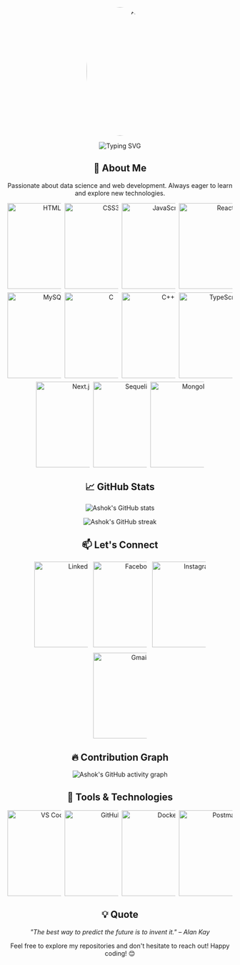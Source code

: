 <!-- Profile Photo -->
<p align="center">
  <img src="https://github.com/stha07ashok/my-photo/raw/main/IMG_5669.jpeg" alt="Ashok Shrestha" style="border-radius: 50%; max-width: 150px; width: 30vw; height: auto;" />
</p>

<!-- Animated Header -->
<p align="center">
  <img src="https://readme-typing-svg.herokuapp.com?font=Fira+Code&size=30&pause=1000&color=2E86AB&center=true&vCenter=true&width=600&lines=Hello%2C+I'm+Ashok+Shrestha!;A+Passionate+Learner+%F0%9F%92%AA;Data+Science+Enthusiast+%F0%9F%93%8A" alt="Typing SVG" style="max-width: 100%; height: auto;" />
</p>

<!-- About Me -->
<h2 align="center">🚀 About Me</h2>

<p align="center">
  Passionate about data science and web development. Always eager to learn and explore new technologies.
</p>

<p align="center" style="display: flex; flex-wrap: wrap; justify-content: center; gap: 8px;">
  <img src="https://img.shields.io/badge/HTML5-E34F26?style=for-the-badge&logo=html5&logoColor=white" alt="HTML5" style="max-width: 120px; width: 20vw;" />
  <img src="https://img.shields.io/badge/CSS3-1572B6?style=for-the-badge&logo=css3&logoColor=white" alt="CSS3" style="max-width: 120px; width: 20vw;" />
  <img src="https://img.shields.io/badge/JavaScript-F7DF1E?style=for-the-badge&logo=javascript&logoColor=black" alt="JavaScript" style="max-width: 120px; width: 20vw;" />
  <img src="https://img.shields.io/badge/React-61DAFB?style=for-the-badge&logo=react&logoColor=black" alt="React" style="max-width: 120px; width: 20vw;" />
  <img src="https://img.shields.io/badge/MySQL-4479A1?style=for-the-badge&logo=mysql&logoColor=white" alt="MySQL" style="max-width: 120px; width: 20vw;" />
  <img src="https://img.shields.io/badge/C-00599C?style=for-the-badge&logo=c&logoColor=white" alt="C" style="max-width: 120px; width: 20vw;" />
  <img src="https://img.shields.io/badge/C++-00599C?style=for-the-badge&logo=c%2B%2B&logoColor=white" alt="C++" style="max-width: 120px; width: 20vw;" />
  <img src="https://img.shields.io/badge/TypeScript-3178C6?style=for-the-badge&logo=typescript&logoColor=white" alt="TypeScript" style="max-width: 120px; width: 20vw;" />
  <img src="https://img.shields.io/badge/Next.js-000000?style=for-the-badge&logo=next.js&logoColor=white" alt="Next.js" style="max-width: 120px; width: 20vw;" />
  <img src="https://img.shields.io/badge/Sequelize-52B0E7?style=for-the-badge&logo=sequelize&logoColor=white" alt="Sequelize" style="max-width: 120px; width: 20vw;" />
  <img src="https://img.shields.io/badge/MongoDB-47A248?style=for-the-badge&logo=mongodb&logoColor=white" alt="MongoDB" style="max-width: 120px; width: 20vw;" />
</p>

<!-- GitHub Stats -->
<h2 align="center">📈 GitHub Stats</h2>

<p align="center">
  <img src="https://github-readme-stats.vercel.app/api?username=ashokshrestha&show_icons=true&theme=radical" alt="Ashok's GitHub stats" style="max-width: 100%; height: auto;" />
</p>

<p align="center">
  <img src="https://github-readme-streak-stats.herokuapp.com/?user=ashokshrestha&theme=radical" alt="Ashok's GitHub streak" style="max-width: 100%; height: auto;" />
</p>

<!-- Let's Connect -->
<h2 align="center">📫 Let's Connect</h2>

<p align="center" style="display: flex; flex-wrap: wrap; justify-content: center; gap: 12px;">
  <a href="https://www.linkedin.com/in/ashok-shrestha-a295b3235/" target="_blank" rel="noopener noreferrer">
    <img src="https://img.shields.io/badge/LinkedIn-0077B5?style=for-the-badge&logo=linkedin&logoColor=white" alt="LinkedIn" style="max-width: 120px; width: 20vw;" />
  </a>
  <a href="https://www.facebook.com/ashokshrestha2003" target="_blank" rel="noopener noreferrer">
    <img src="https://img.shields.io/badge/Facebook-1877F2?style=for-the-badge&logo=facebook&logoColor=white" alt="Facebook" style="max-width: 120px; width: 20vw;" />
  </a>
  <a href="https://www.instagram.com/_stha07ashok_/" target="_blank" rel="noopener noreferrer">
    <img src="https://img.shields.io/badge/Instagram-E4405F?style=for-the-badge&logo=instagram&logoColor=white" alt="Instagram" style="max-width: 120px; width: 20vw;" />
  </a>
  <a href="mailto:ashokshrestha2003@gmail.com" target="_blank" rel="noopener noreferrer">
    <img src="https://img.shields.io/badge/Gmail-D14836?style=for-the-badge&logo=gmail&logoColor=white" alt="Gmail" style="max-width: 120px; width: 20vw;" />
  </a>
</p>

<!-- Contribution Graph -->
<h2 align="center">🔥 Contribution Graph</h2>

<p align="center">
  <img src="https://github-readme-activity-graph.vercel.app/graph?username=ashokshrestha&theme=react-dark" alt="Ashok's GitHub activity graph" style="max-width: 100%; height: auto;" />
</p>

<!-- Tools & Technologies -->
<h2 align="center">🧰 Tools & Technologies</h2>

<p align="center" style="display: flex; flex-wrap: wrap; justify-content: center; gap: 8px;">
  <img src="https://img.shields.io/badge/VS%20Code-007ACC?style=for-the-badge&logo=visual-studio-code&logoColor=white" alt="VS Code" style="max-width: 120px; width: 20vw;" />
  <img src="https://img.shields.io/badge/GitHub-181717?style=for-the-badge&logo=github&logoColor=white" alt="GitHub" style="max-width: 120px; width: 20vw;" />
  <img src="https://img.shields.io/badge/Docker-2496ED?style=for-the-badge&logo=docker&logoColor=white" alt="Docker" style="max-width: 120px; width: 20vw;" />
  <img src="https://img.shields.io/badge/Postman-FF6C37?style=for-the-badge&logo=postman&logoColor=white" alt="Postman" style="max-width: 120px; width: 20vw;" />
</p>

<!-- Quote -->
<h2 align="center">💡 Quote</h2>

<p align="center" style="font-style: italic; max-width: 600px; margin-left: auto; margin-right: auto;">
  "The best way to predict the future is to invent it." – Alan Kay
</p>

<!-- Footer -->
<p align="center" style="max-width: 600px; margin-left: auto; margin-right: auto;">
  Feel free to explore my repositories and don't hesitate to reach out! Happy coding! 😊
</p>
